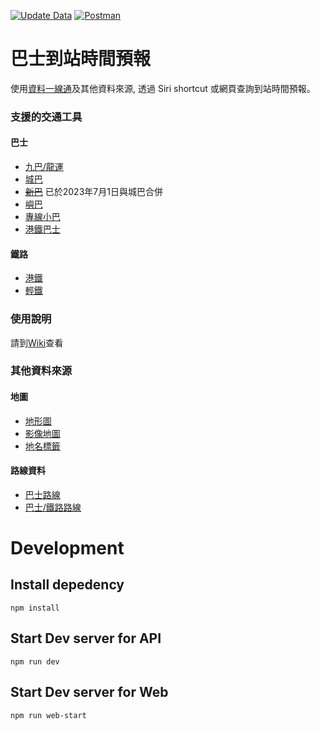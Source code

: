 [![Update Data](https://github.com/kennyfong19931/siri-shortcut-hk-bus-eta/actions/workflows/updateRoute.yml/badge.svg)](https://github.com/kennyfong19931/siri-shortcut-hk-bus-eta/actions/workflows/updateRoute.yml)
[![Postman](https://img.shields.io/badge/Postman-API%20doc-FF6C37?logo=postman&logoColor=white)](https://www.postman.com/crimson-spaceship-895558/workspace/siri-shortcut-hk-bus-eta/documentation/20883356-482dee34-62b2-48c3-b84d-31039fc26c44)

# 巴士到站時間預報
使用[資料一線通](https://data.gov.hk/)及其他資料來源, 透過 Siri shortcut 或網頁查詢到站時間預報。

### 支援的交通工具
#### 巴士
- [九巴/龍運](https://data.gov.hk/tc-data/dataset/hk-td-tis_21-etakmb)
- [城巴](https://data.gov.hk/tc-data/dataset/ctb-eta-transport-realtime-eta)
- ~~[新巴](https://data.gov.hk/tc-data/dataset/nwfb-eta-transport-realtime-eta)~~ 已於2023年7月1日與城巴合併
- [嶼巴](https://data.gov.hk/tc-data/dataset/nlb-bus-nlb-bus-service-v2)
- [專線小巴](https://data.gov.hk/tc-data/dataset/hk-td-sm_7-real-time-arrival-data-of-gmb)
- [港鐵巴士](https://data.gov.hk/tc-data/dataset/mtr-mtr_bus-mtr-bus-eta-data)
#### 鐵路
- [港鐵](https://data.gov.hk/tc-data/dataset/mtr-data2-nexttrain-data)
- [輕鐵](https://data.gov.hk/tc-data/dataset/mtr-lrnt_data-light-rail-nexttrain-data)

### 使用說明
請到[Wiki](../../wiki)查看

### 其他資料來源
#### 地圖
- [地形圖](https://portal.csdi.gov.hk/csdi-webpage/apidoc/TopographicMapAPI)
- [影像地圖](https://portal.csdi.gov.hk/csdi-webpage/apidoc/ImageryMapAPI)
- [地名標籤](https://portal.csdi.gov.hk/csdi-webpage/apidoc/MapLabelAPI)
#### 路線資料
- [巴士路線](https://portal.csdi.gov.hk/geoportal/?datasetId=td_rcd_1638844988873_41214&lang=en)
- [巴士/鐵路路線](https://wiki.openstreetmap.org/wiki/Hong_Kong/Transport/Routes)

# Development
## Install depedency
`npm install`

## Start Dev server for API
`npm run dev`

## Start Dev server for Web
`npm run web-start`
